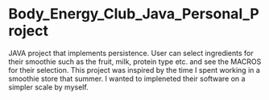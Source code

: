 # Body_Energy_Club_Java_Personal_Project

JAVA project that implements persistence. User can select ingredients for their smoothie such as the fruit, milk, protein type etc. and see the MACROS for their selection.
This project was inspired by the time I spent working in a smoothie store that summer. I wanted to impleneted their software on a simpler scale by myself. 
